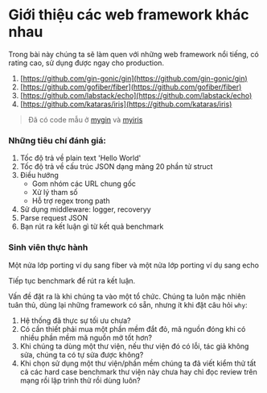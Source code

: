 # Giới thiệu các web framework khác nhau

Trong bài này chúng ta sẽ làm quen với những web framework nổi tiếng, có rating cao, sử dụng được ngay cho production.

1. [https://github.com/gin-gonic/gin](https://github.com/gin-gonic/gin)
2. [https://github.com/gofiber/fiber](https://github.com/gofiber/fiber)
3. [https://github.com/labstack/echo](https://github.com/labstack/echo)
4. [https://github.com/kataras/iris](https://github.com/kataras/iris)

> Đã có code mẫu ở [mygin](mygin) và [myiris](myiris)

### Những tiêu chí đánh giá:

1. Tốc độ trả về plain text 'Hello World'
2. Tốc độ trả về cấu trúc JSON dạng mảng 20 phần tử struct
3. Điều hướng
   - Gom nhóm các URL chung gốc
   - Xử lý tham số
   - Hỗ trợ regex trong  path
4. Sử dụng middleware: logger, recoveryy
5. Parse request JSON
6. Bạn rút ra kết luận gì từ kết quả benchmark

### Sinh viên thực hành
Một nửa lớp porting ví dụ sang fiber và một nửa lớp porting ví dụ sang echo

Tiếp tục benchmark để rút ra kết luận.

Vấn đề đặt ra là khi chúng ta vào một tổ chức. Chúng ta luôn mặc nhiên tuân thủ, dùng lại những framework có sẵn, nhưng ít khi đặt câu hỏi `why`:

1. Hệ thống đã thực sự tối ưu chưa?
2. Có cần thiết phải mua một phần mềm đắt đỏ, mã nguồn đóng khi có nhiều phần mềm mã nguồn mở tốt hơn?
3. Khi chúng ta dùng một thư viện, nếu thư viện đó có lỗi, tác giả không sửa, chúng ta có tự sửa được không?
4. Khi chọn sử dụng một thư viện/phần mềm chúng ta đã viết kiểm thử tất cả các hard case benchmark thư viện này chưa hay chỉ đọc review trên mạng rồi lập trình thử rồi dùng luôn?